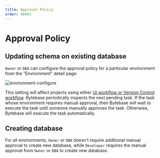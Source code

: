 ```yaml
---
title: Approval Policy
order: 40401
---
```


# Approval Policy

## Updating schema on existing database

`Owner` or `DBA` can configure the approval policy for a particular environment from the "Environment" detail page:

![environment-configure](/docs-assets/environment-configure.png)

This setting will affect projects using either [UI workflow or Version Control workflow](/docs/concepts/schema-change-workflow.md). Bytebase periodically inspects the next pending task. If the task whose environment requires manual approval, then Bytebase will wait to execute the task until someone manually approves the task. Otherwise, Bytebase will execute the task automatically.

## Creating database

For all environments, `Owner` or `DBA` doesn't require additional manual approval to create new database, while `Developer` requires the manual approval from `Owner` or `DBA` to create new database.

